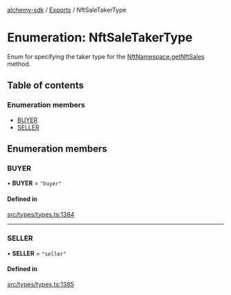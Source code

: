 [alchemy-sdk](../README.md) / [Exports](../modules.md) / NftSaleTakerType

# Enumeration: NftSaleTakerType

Enum for specifying the taker type for the [NftNamespace.getNftSales](../classes/NftNamespace.md#getnftsales)
method.

## Table of contents

### Enumeration members

- [BUYER](NftSaleTakerType.md#buyer)
- [SELLER](NftSaleTakerType.md#seller)

## Enumeration members

### BUYER

• **BUYER** = `"buyer"`

#### Defined in

[src/types/types.ts:1384](https://github.com/alchemyplatform/alchemy-sdk-js/blob/8dc500a/src/types/types.ts#L1384)

___

### SELLER

• **SELLER** = `"seller"`

#### Defined in

[src/types/types.ts:1385](https://github.com/alchemyplatform/alchemy-sdk-js/blob/8dc500a/src/types/types.ts#L1385)
